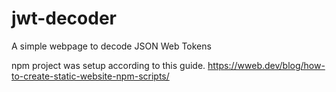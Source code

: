 # jwt-decoder
A simple webpage to decode JSON Web Tokens

npm project was setup according to this guide. https://wweb.dev/blog/how-to-create-static-website-npm-scripts/
